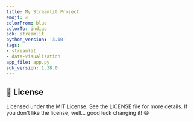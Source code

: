 ```yaml
---
title: My Streamlit Project
emoji: 🔥
colorFrom: blue
colorTo: indigo
sdk: streamlit
python_version: '3.10'
tags:
- streamlit
- data-visualization
app_file: app.py
sdk_version: 1.38.0
---
```


## 📜 **License**

Licensed under the MIT License. See the LICENSE file for more details. If you don't like the license, well... good luck changing it! 😄